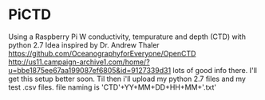 # PiCTD
Using a Raspberry Pi W conductivity, tempurature and depth (CTD) with python 2.7
Idea inspired by Dr. Andrew Thaler https://github.com/OceanographyforEveryone/OpenCTD 
http://us11.campaign-archive1.com/home/?u=bbe1875ee67aa199087ef6805&id=9127339d31 
lots of good info there. I'll get this setup better soon. Til then i'll upload my
python 2.7 files and my test .csv files. file naming is 'CTD'+YY+MM+DD+HH+MM+'.txt'
